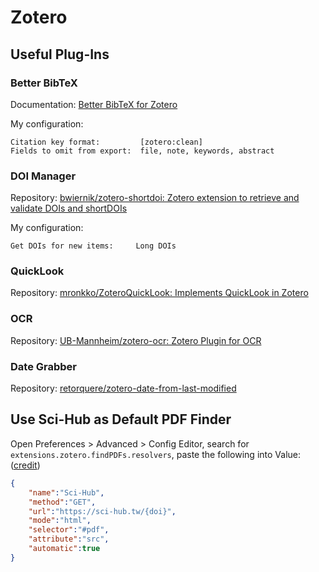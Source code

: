 # Zotero

## Useful Plug-Ins

### Better BibTeX

Documentation: [Better BibTeX for Zotero](https://retorque.re/zotero-better-bibtex/)

My configuration:

```text
Citation key format:         [zotero:clean]
Fields to omit from export:  file, note, keywords, abstract
```

### DOI Manager

Repository: [bwiernik/zotero-shortdoi: Zotero extension to retrieve and validate DOIs and shortDOIs](https://github.com/bwiernik/zotero-shortdoi)

My configuration:

```text
Get DOIs for new items:     Long DOIs
```

<!-- 
### ZotFile

Repository: [jlegewie/zotfile: Zotero plugin to manage your attachments](https://github.com/jlegewie/zotfile)
 -->

### QuickLook

Repository: [mronkko/ZoteroQuickLook: Implements QuickLook in Zotero](https://github.com/mronkko/ZoteroQuickLook)

### OCR

Repository: [UB-Mannheim/zotero-ocr: Zotero Plugin for OCR](https://github.com/UB-Mannheim/zotero-ocr)

### Date Grabber

Repository: [retorquere/zotero-date-from-last-modified](https://github.com/retorquere/zotero-date-from-last-modified/tree/master)

## Use Sci-Hub as Default PDF Finder

Open Preferences > Advanced > Config Editor, search for `extensions.zotero.findPDFs.resolvers`, paste the following into Value: \([credit](https://zhuanlan.zhihu.com/p/112141757)\)

```json
{
    "name":"Sci-Hub",
    "method":"GET",
    "url":"https://sci-hub.tw/{doi}",
    "mode":"html",
    "selector":"#pdf",
    "attribute":"src",
    "automatic":true
}
```
